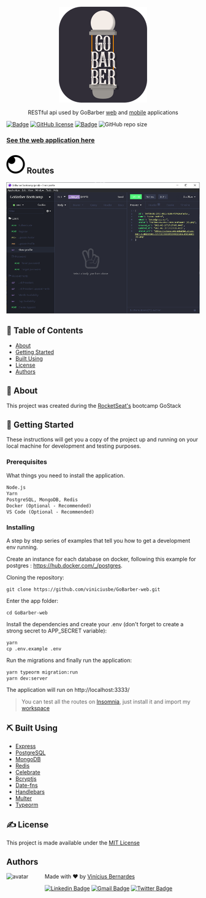 <p align="center">
  <a href="https://gobarber.vibesa.online/" rel="noopener">
 <img src="https://github.com/viniciusbe/GoBarber-web/blob/master/.github/images/logo_github.png" alt="Project logo"></a>
</p>


<p align="center">  RESTful api used by GoBarber <a href="https://github.com/viniciusbe/GoBarber-web">web</a> and <a href="https://github.com/viniciusbe/BootcampGoStack/tree/main/aulas/appgobarber">mobile</a> applications
</p>

[![Badge](https://img.shields.io/badge/PRs-Welcome-%23ff9000)](https://github.com/viniciusbe/GoBarber-web/pulls) [![GitHub license](https://img.shields.io/github/license/viniciusbe/GoBarber-web?color=%23ff9000)](https://github.com/viniciusbe/GoBarber-web/blob/master/LICENSE) [![Badge](https://img.shields.io/badge/made%20by-Vin%C3%ADcius%20Bernardes-%23ff9000)](https://github.com/viniciusbe) ![GitHub repo size](https://img.shields.io/github/repo-size/viniciusbe/GoBarber-api?color=%23ff9000)
 
 
### [See the web application here](https://gobarber.vibesa.online/) 

## ![insomnia](https://github.com/viniciusbe/GoBarber-api/blob/master/.github/images/insomnia.svg) Routes

<p align="center">
  <a href="https://github.com/viniciusbe/GoBarber-api/blob/master/.github/images/insomnia.png">
    <img src="https://github.com/viniciusbe/GoBarber-api/blob/master/.github/images/insomnia.png" title="Login" /></a>
</p>


## 📝 Table of Contents

- [About](#about)
- [Getting Started](#getting_started)
- [Built Using](#built_using)
- [License](#license)
- [Authors](#authors)

## 🧐 About <a name = "about"></a>

This project was created during the [RocketSeat's](https://rocketseat.com.br/) bootcamp GoStack

## 🏁 Getting Started <a name = "getting_started"></a>

These instructions will get you a copy of the project up and running on your local machine for development and testing purposes.

### Prerequisites

What things you need to install the application.

```
Node.js
Yarn
PostgreSQL, MongoDB, Redis 
Docker (Optional - Recommended)
VS Code (Optional - Recommended)
```

### Installing

A step by step series of examples that tell you how to get a development env running.

Create an instance for each database on docker, following this example for postgres : https://hub.docker.com/_/postgres.

Cloning the repository:

```
git clone https://github.com/viniciusbe/GoBarber-web.git
```

Enter the app folder:

```
cd GoBarber-web
```

Install the dependencies and create your .env (don't forget to create a strong secret to APP_SECRET variable):
```
yarn
cp .env.example .env
```

Run the migrations and finally run the application:

```
yarn typeorm migration:run
yarn dev:server
```

The application will run on http://localhost:3333/

> You can test all the routes on [Insomnia](https://insomnia.rest/), just install it and import my [workspace](https://github.com/viniciusbe/GoBarber-api/blob/master/.github/Insomnia_2021-02-17.json) 

## ⛏️ Built Using <a name = "built_using"></a>

- [Express](https://expressjs.com/)
- [PostgreSQL](https://www.postgresql.org/)
- [MongoDB](https://www.mongodb.com/)
- [Redis](https://redis.io/)
- [Celebrate](https://www.npmjs.com/package/celebrate)
- [Bcryptjs](https://www.npmjs.com/package/bcryptjs)
- [Date-fns](https://date-fns.org/)
- [Handlebars](https://handlebarsjs.com/)
- [Multer](https://www.npmjs.com/package/multer)
- [Typeorm](https://typeorm.io/#/)

## ✍️ License <a name = "license"></a>

This project is made available under the [MIT License](https://github.com/viniciusbe/GoBarber-web/blob/master/LICENSE)


## Authors <a name = "license"></a> <a name="authors"></a>

<a href="https://github.com/viniciusbe">
  
 <img align="left" width="100" height="100" src="https://avatars.githubusercontent.com/u/61849613?s=460&u=246f8dbe8afcc6dec5999d2a6243121bcd4922be&v=4" alt="avatar"/>

</a>

Made with ❤ by [Vinícius Bernardes](https://github.com/viniciusbe)

[![Linkedin Badge](https://img.shields.io/badge/-LinkedIn-blue?style=flat-square&logo=Linkedin&logoColor=white)](https://www.linkedin.com/in/vinicius-bernardes-santos/)
[![Gmail Badge](https://img.shields.io/badge/-vinicius@vibesa.online-d14836?style=flat-square&logo=Gmail&logoColor=white)](mailto:vinicius@vibesa.online)
[![Twitter Badge](https://img.shields.io/twitter/url?label=Twitter&style=social&url=https%3A%2F%2Ftwitter.com%2FViniciusbern7)](https://twitter.com/Viniciusbern7)
